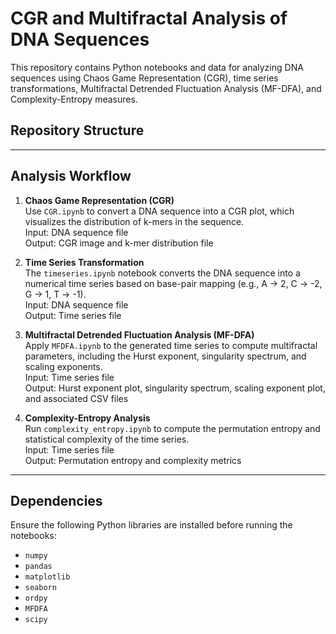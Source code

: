 # CGR and Multifractal Analysis of DNA Sequences

This repository contains Python notebooks and data for analyzing DNA sequences using Chaos Game Representation (CGR), time series transformations, Multifractal Detrended Fluctuation Analysis (MF-DFA), and Complexity-Entropy measures.

## Repository Structure


---

## Analysis Workflow

1. **Chaos Game Representation (CGR)**  
   Use `CGR.ipynb` to convert a DNA sequence into a CGR plot, which visualizes the distribution of k-mers in the sequence.  
   Input: DNA sequence file  
   Output: CGR image and k-mer distribution file  

2. **Time Series Transformation**  
   The `timeseries.ipynb` notebook converts the DNA sequence into a numerical time series based on base-pair mapping (e.g., A → 2, C → -2, G → 1, T → -1).  
   Input: DNA sequence file  
   Output: Time series file  

3. **Multifractal Detrended Fluctuation Analysis (MF-DFA)**  
   Apply `MFDFA.ipynb` to the generated time series to compute multifractal parameters, including the Hurst exponent, singularity spectrum, and scaling exponents.  
   Input: Time series file  
   Output: Hurst exponent plot, singularity spectrum, scaling exponent plot, and associated CSV files  

4. **Complexity-Entropy Analysis**  
   Run `complexity_entropy.ipynb` to compute the permutation entropy and statistical complexity of the time series.  
   Input: Time series file  
   Output: Permutation entropy and complexity metrics  

---

## Dependencies

Ensure the following Python libraries are installed before running the notebooks:

- `numpy`
- `pandas`
- `matplotlib`
- `seaborn`
- `ordpy`
- `MFDFA`
- `scipy`


